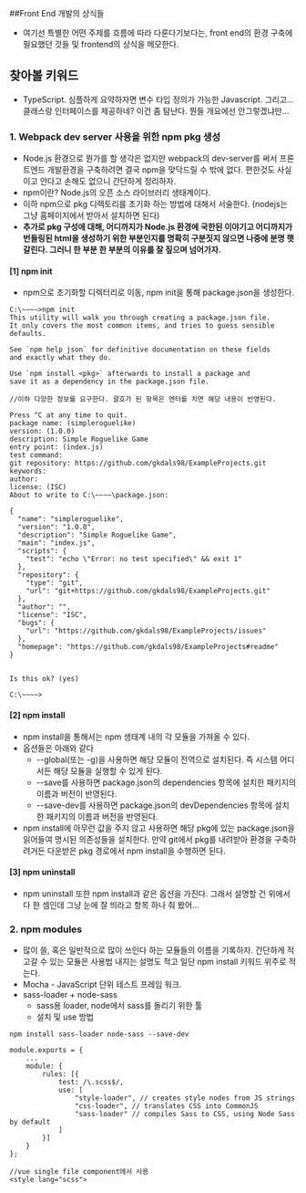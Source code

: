 ##Front End 개발의 상식들
+ 여기선 특별한 어떤 주제를 흐름에 따라 다룬다기보다는, front end의 환경 구축에 필요했던 것들 및 frontend의 상식을 메모한다.

## 찾아볼 키워드
+ TypeScript. 심플하게 요약하자면 변수 타입 정의가 가능한 Javascript. 그리고... 클래스랑 인터페이스를 제공하네? 이건 좀 탐난다. 뭔들 개요에선 안그렇겠냐만...

### 1. Webpack dev server 사용을 위한 npm pkg 생성
+ Node.js 환경으로 뭔가를 할 생각은 없지만 webpack의 dev-server를 써서 프론트엔드 개발환경을 구축하려면 결국 npm을 맞닥드릴 수 밖에 없다. 편한것도 사실이고 안다고 손해도 없으니 간단하게 정리하자.
+ npm이란? Node.js의 오픈 소스 라이브러리 생태계이다.
+ 이하 npm으로 pkg 디렉토리를 초기화 하는 방법에 대해서 서술한다. (nodejs는 그냥 홈페이지에서 받아서 설치하면 된다)
+ **추가로 pkg 구성에 대해, 어디까지가 Node.js 환경에 국한된 이야기고 어디까지가 번들링된 html을 생성하기 위한 부분인지를 명확히 구분짓지 않으면 나중에 분명 햇갈린다. 그러니 한 부분 한 부분의 이유를 잘 짚으며 넘어가자.**
#### [1] npm init
+ npm으로 초기화할 디렉터리로 이동, npm init을 통해 package.json을 생성한다. 
```
C:\~~~~>npm init
This utility will walk you through creating a package.json file.
It only covers the most common items, and tries to guess sensible defaults.

See `npm help json` for definitive documentation on these fields
and exactly what they do.

Use `npm install <pkg>` afterwards to install a package and
save it as a dependency in the package.json file.

//이하 다양한 정보를 요구한다. 괄호가 된 항목은 엔터를 치면 해당 내용이 반영된다.

Press ^C at any time to quit.
package name: (simpleroguelike)
version: (1.0.0)
description: Simple Roguelike Game
entry point: (index.js)
test command:
git repository: https://github.com/gkdals98/ExampleProjects.git
keywords:
author:
license: (ISC)
About to write to C:\~~~~\package.json:

{
  "name": "simpleroguelike",
  "version": "1.0.0",
  "description": "Simple Roguelike Game",
  "main": "index.js",
  "scripts": {
    "test": "echo \"Error: no test specified\" && exit 1"
  },
  "repository": {
    "type": "git",
    "url": "git+https://github.com/gkdals98/ExampleProjects.git"
  },
  "author": "",
  "license": "ISC",
  "bugs": {
    "url": "https://github.com/gkdals98/ExampleProjects/issues"
  },
  "homepage": "https://github.com/gkdals98/ExampleProjects#readme"
}


Is this ok? (yes)

C:\~~~~>
```

#### [2] npm install
+ npm install을 통해서는 npm 생태계 내의 각 모듈을 가져올 수 있다.
+ 옵션들은 아래와 같다
    * --global(또는 -g)을 사용하면 해당 모듈이 전역으로 설치된다. 즉 시스템 어디서든 해당 모듈을 실행할 수 있게 된다. 
    * --save를 사용하면 package.json의 dependencies 항목에 설치한 패키지의 이름과 버전이 반영된다.
    * --save-dev를 사용하면 package.json의 devDependencies 항목에 설치한 패키지의 이름과 버전을 반영된다.
+ npm install에 아무런 값을 주지 않고 사용하면 해당 pkg에 있는 package.json을 읽어들여 명시된 의존성들을 설치한다. 만약 git에서 pkg를 내려받아 환경을 구축하려거든 다운받은 pkg 경로에서 npm install을 수행하면 된다.

#### [3] npm uninstall
+ npm uninstall 또한 npm install과 같은 옵션을 가진다. 그래서 설명할 건 위에서 다 한 셈인데 그냥 눈에 잘 띄라고 항목 하나 줘 봤어...

### 2. npm modules
+ 많이 쓸, 혹은 일반적으로 많이 쓰인다 하는 모듈들의 이름을 기록하자. 간단하게 적고갈 수 있는 모듈은 사용법 내지는 설명도 적고 일단 npm install 키워드 위주로 적는다.
+ Mocha - JavaScript 단위 테스트 프레임 워크.
+ sass-loader + node-sass
    * sass용 loader, node에서 sass를 돌리기 위한 툴
    * 설치 및 use 방법
```
npm install sass-loader node-sass --save-dev
```
```
module.exports = {
    ...
    module: {
        rules: [{
            test: /\.scss$/,
            use: [
                "style-loader", // creates style nodes from JS strings
                "css-loader", // translates CSS into CommonJS
                "sass-loader" // compiles Sass to CSS, using Node Sass by default
            ]
        }]
    }
};
```
```
//vue single file component에서 사용 
<style lang="scss">
```
